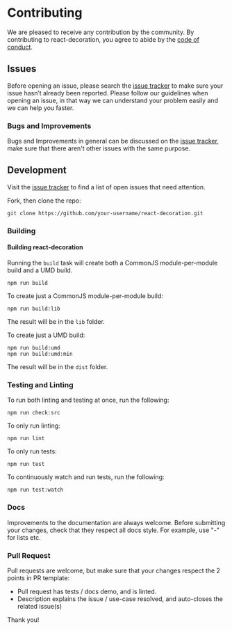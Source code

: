 # Contributing

We are pleased to receive any contribution by the community. By contributing to react-decoration, you agree to abide by the [code of conduct](https://github.com/mbasso/react-decoration/blob/master/CODE_OF_CONDUCT.md).

## Issues

Before opening an issue, please search the [issue tracker](https://github.com/mbasso/react-decoration/issues) to make sure your issue hasn’t already been reported.
Please follow our guidelines when opening an issue, in that way we can understand your problem easily and we can help you faster.

### Bugs and Improvements

Bugs and Improvements in general can be discussed on the [issue tracker](https://github.com/mbasso/react-decoration/issues), make sure that there aren't other issues with the same purpose.

## Development

Visit the [issue tracker](https://github.com/mbasso/react-decoration/issues) to find a list of open issues that need attention.

Fork, then clone the repo:

```
git clone https://github.com/your-username/react-decoration.git
```

### Building

#### Building react-decoration

Running the `build` task will create both a CommonJS module-per-module build and a UMD build.
```
npm run build
```

To create just a CommonJS module-per-module build:

```
npm run build:lib
```

The result will be in the `lib` folder.

To create just a UMD build:
```
npm run build:umd
npm run build:umd:min
```

The result will be in the `dist` folder.

### Testing and Linting

To run both linting and testing at once, run the following:

```
npm run check:src
```

To only run linting:

```
npm run lint
```

To only run tests:

```
npm run test
```

To continuously watch and run tests, run the following:

```
npm run test:watch
```

### Docs

Improvements to the documentation are always welcome. Before submitting your changes, check that they respect all docs style.
For example, use "-" for lists etc.

### Pull Request

Pull requests are welcome, but make sure that your changes respect the 2 points in PR template:

- Pull request has tests / docs demo, and is linted.
- Description explains the issue / use-case resolved, and auto-closes the related issue(s)

Thank you!
